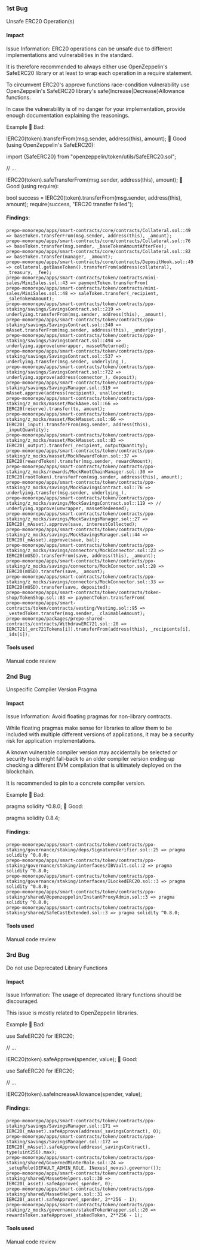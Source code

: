 ### 1st Bug
Unsafe ERC20 Operation(s)

#### Impact
Issue Information: 
ERC20 operations can be unsafe due to different implementations and vulnerabilities in the standard.

It is therefore recommended to always either use OpenZeppelin's SafeERC20 library or at least to wrap each operation in a require statement.

To circumvent ERC20's approve functions race-condition vulnerability use OpenZeppelin's SafeERC20 library's safe{Increase|Decrease}Allowance functions.

In case the vulnerability is of no danger for your implementation, provide enough documentation explaining the reasonings.

Example
🤦 Bad:

IERC20(token).transferFrom(msg.sender, address(this), amount);
🚀 Good (using OpenZeppelin's SafeERC20):

import {SafeERC20} from "openzeppelin/token/utils/SafeERC20.sol";

// ...

IERC20(token).safeTransferFrom(msg.sender, address(this), amount);
🚀 Good (using require):

bool success = IERC20(token).transferFrom(msg.sender, address(this), amount);
require(success, "ERC20 transfer failed");

#### Findings:
```
prepo-monorepo/apps/smart-contracts/core/contracts/Collateral.sol::49 => baseToken.transferFrom(msg.sender, address(this), _amount);
prepo-monorepo/apps/smart-contracts/core/contracts/Collateral.sol::76 => baseToken.transfer(msg.sender, _baseTokenAmountAfterFee);
prepo-monorepo/apps/smart-contracts/core/contracts/Collateral.sol::82 => baseToken.transfer(manager, _amount);
prepo-monorepo/apps/smart-contracts/core/contracts/DepositHook.sol::49 => collateral.getBaseToken().transferFrom(address(collateral), _treasury, _fee);
prepo-monorepo/apps/smart-contracts/token/contracts/mini-sales/MiniSales.sol::43 => paymentToken.transferFrom(
prepo-monorepo/apps/smart-contracts/token/contracts/mini-sales/MiniSales.sol::48 => saleToken.transfer(_recipient, _saleTokenAmount);
prepo-monorepo/apps/smart-contracts/token/contracts/ppo-staking/savings/SavingsContract.sol::219 => underlying.transferFrom(msg.sender, address(this), _amount),
prepo-monorepo/apps/smart-contracts/token/contracts/ppo-staking/savings/SavingsContract.sol::340 => mAsset.transferFrom(msg.sender, address(this), _underlying),
prepo-monorepo/apps/smart-contracts/token/contracts/ppo-staking/savings/SavingsContract.sol::494 => underlying.approve(unwrapper, massetReturned);
prepo-monorepo/apps/smart-contracts/token/contracts/ppo-staking/savings/SavingsContract.sol::537 => underlying.transfer(msg.sender, underlying_),
prepo-monorepo/apps/smart-contracts/token/contracts/ppo-staking/savings/SavingsContract.sol::722 => underlying.approve(address(connector_), deposit);
prepo-monorepo/apps/smart-contracts/token/contracts/ppo-staking/savings/SavingsManager.sol::519 => mAsset.approve(address(recipient), unallocated);
prepo-monorepo/apps/smart-contracts/token/contracts/ppo-staking/z_mocks/masset/MockAave.sol::66 => IERC20(reserve).transfer(to, amount);
prepo-monorepo/apps/smart-contracts/token/contracts/ppo-staking/z_mocks/masset/MockMasset.sol::66 => IERC20(_input).transferFrom(msg.sender, address(this), _inputQuantity);
prepo-monorepo/apps/smart-contracts/token/contracts/ppo-staking/z_mocks/masset/MockMasset.sol::83 => IERC20(_output).transfer(_recipient, outputQuantity);
prepo-monorepo/apps/smart-contracts/token/contracts/ppo-staking/z_mocks/masset/MockRewardToken.sol::37 => IERC20(rewardToken).transfer(msg.sender, rewardAmount);
prepo-monorepo/apps/smart-contracts/token/contracts/ppo-staking/z_mocks/rewards/MockRootChainManager.sol::30 => IERC20(rootToken).transferFrom(msg.sender, address(this), amount);
prepo-monorepo/apps/smart-contracts/token/contracts/ppo-staking/z_mocks/savings/MockSavingsContract.sol::76 => underlying.transfer(msg.sender, underlying_),
prepo-monorepo/apps/smart-contracts/token/contracts/ppo-staking/z_mocks/savings/MockSavingsContract.sol::119 => // underlying.approve(unwrapper, massetRedeemed);
prepo-monorepo/apps/smart-contracts/token/contracts/ppo-staking/z_mocks/savings/MockSavingsManager.sol::27 => IERC20(_mAsset).approve(save, interestCollected);
prepo-monorepo/apps/smart-contracts/token/contracts/ppo-staking/z_mocks/savings/MockSavingsManager.sol::44 => IERC20(_mAsset).approve(save, bal);
prepo-monorepo/apps/smart-contracts/token/contracts/ppo-staking/z_mocks/savings/connectors/MockConnector.sol::23 => IERC20(mUSD).transferFrom(save, address(this), _amount);
prepo-monorepo/apps/smart-contracts/token/contracts/ppo-staking/z_mocks/savings/connectors/MockConnector.sol::28 => IERC20(mUSD).transfer(save, _amount);
prepo-monorepo/apps/smart-contracts/token/contracts/ppo-staking/z_mocks/savings/connectors/MockConnector.sol::33 => IERC20(mUSD).transfer(save, deposited);
prepo-monorepo/apps/smart-contracts/token/contracts/token-shop/TokenShop.sol::83 => paymentToken.transferFrom(
prepo-monorepo/apps/smart-contracts/token/contracts/vesting/Vesting.sol::95 => _vestedToken.transfer(msg.sender, _claimableAmount);
prepo-monorepo/packages/prepo-shared-contracts/contracts/WithdrawERC721.sol::20 => IERC721(_erc721Tokens[i]).transferFrom(address(this), _recipients[i], _ids[i]);
```
#### Tools used
Manual code review



### 2nd Bug
Unspecific Compiler Version Pragma

#### Impact
Issue Information: 
Avoid floating pragmas for non-library contracts.

While floating pragmas make sense for libraries to allow them to be included with multiple different versions of applications, it may be a security risk for application implementations.

A known vulnerable compiler version may accidentally be selected or security tools might fall-back to an older compiler version ending up checking a different EVM compilation that is ultimately deployed on the blockchain.

It is recommended to pin to a concrete compiler version.

Example
🤦 Bad:

pragma solidity ^0.8.0;
🚀 Good:

pragma solidity 0.8.4;

#### Findings:
```
prepo-monorepo/apps/smart-contracts/token/contracts/ppo-staking/governance/staking/deps/SignatureVerifier.sol::25 => pragma solidity ^0.8.0;
prepo-monorepo/apps/smart-contracts/token/contracts/ppo-staking/governance/staking/interfaces/IBVault.sol::2 => pragma solidity ^0.8.0;
prepo-monorepo/apps/smart-contracts/token/contracts/ppo-staking/governance/staking/interfaces/ILockedERC20.sol::3 => pragma solidity ^0.8.0;
prepo-monorepo/apps/smart-contracts/token/contracts/ppo-staking/shared/@openzeppelin/InstantProxyAdmin.sol::3 => pragma solidity ^0.8.0;
prepo-monorepo/apps/smart-contracts/token/contracts/ppo-staking/shared/SafeCastExtended.sol::3 => pragma solidity ^0.8.0;
```
#### Tools used
Manual code review




### 3rd Bug
Do not use Deprecated Library Functions

#### Impact
Issue Information: 
The usage of deprecated library functions should be discouraged.

This issue is mostly related to OpenZeppelin libraries.

Example
🤦 Bad:

use SafeERC20 for IERC20;

// ...

IERC20(token).safeApprove(spender, value);
🚀 Good:

use SafeERC20 for IERC20;

// ...

IERC20(token).safeIncreaseAllowance(spender, value);

#### Findings:
```
prepo-monorepo/apps/smart-contracts/token/contracts/ppo-staking/savings/SavingsManager.sol::171 => IERC20(_mAsset).safeApprove(address(_savingsContract), 0);
prepo-monorepo/apps/smart-contracts/token/contracts/ppo-staking/savings/SavingsManager.sol::172 => IERC20(_mAsset).safeApprove(address(_savingsContract), type(uint256).max);
prepo-monorepo/apps/smart-contracts/token/contracts/ppo-staking/shared/GovernedMinterRole.sol::24 => _setupRole(DEFAULT_ADMIN_ROLE, INexus(_nexus).governor());
prepo-monorepo/apps/smart-contracts/token/contracts/ppo-staking/shared/MassetHelpers.sol::30 => IERC20(_asset).safeApprove(_spender, 0);
prepo-monorepo/apps/smart-contracts/token/contracts/ppo-staking/shared/MassetHelpers.sol::31 => IERC20(_asset).safeApprove(_spender, 2**256 - 1);
prepo-monorepo/apps/smart-contracts/token/contracts/ppo-staking/z_mocks/governance/stakedTokenWrapper.sol::20 => rewardsToken.safeApprove(_stakedToken, 2**256 - 1);
```
#### Tools used
Manual code review